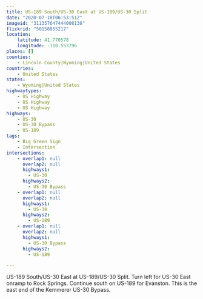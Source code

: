 ```yaml
---
title: US-189 South/US-30 East at US-189/US-30 Split
date: "2020-07-18T06:53:51Z"
imageid: "311357647444008136"
flickrid: "50158855217"
location:
    latitude: 41.770578
    longitude: -110.553796
places: []
counties:
    - Lincoln County|Wyoming|United States
countries:
    - United States
states:
    - Wyoming|United States
highwaytypes:
    - US Highway
    - US Highway
    - US Highway
highways:
    - US-30
    - US-30 Bypass
    - US-189
tags:
    - Big Green Sign
    - Intersection
intersections:
    - overlap1: null
      overlap2: null
      highways1:
        - US-30
      highways2:
        - US-30 Bypass
    - overlap1: null
      overlap2: null
      highways1:
        - US-30
      highways2:
        - US-189
    - overlap1: null
      overlap2: null
      highways1:
        - US-30 Bypass
      highways2:
        - US-189

---
```

US-189 South/US-30 East at US-189/US-30 Split.  Turn left for US-30 East onramp to Rock Springs.  Continue south on US-189 for Evanston.  This is the east end of the Kemmerer US-30 Bypass.